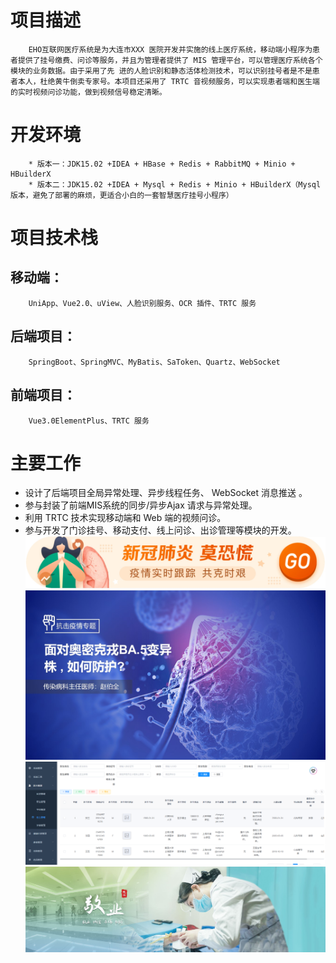 # 项目描述
        EHO互联网医疗系统是为大连市XXX 医院开发并实施的线上医疗系统，移动端小程序为患者提供了挂号缴费、问诊等服务，并且为管理者提供了 MIS 管理平台，可以管理医疗系统各个模块的业务数据。由于采用了先 进的人脸识别和静态活体检测技术，可以识别挂号者是不是患者本人，杜绝黄牛倒卖专家号。本项目还采用了 TRTC 音视频服务，可以实现患者端和医生端的实时视频问诊功能，做到视频信号稳定清晰。

# 开发环境
        * 版本一：JDK15.02 +IDEA + HBase + Redis + RabbitMQ + Minio + HBuilderX
        * 版本二：JDK15.02 +IDEA + Mysql + Redis + Minio + HBuilderX（Mysql版本，避免了部署的麻烦，更适合小白的一套智慧医疗挂号小程序）
# 项目技术栈
## 移动端：
        UniApp、Vue2.0、uView、人脸识别服务、OCR 插件、TRTC 服务



## 后端项目：
        SpringBoot、SpringMVC、MyBatis、SaToken、Quartz、WebSocket



## 前端项目：
        Vue3.0ElementPlus、TRTC 服务

# 主要工作
+   设计了后端项目全局异常处理、异步线程任务、 WebSocket 消息推送 。
+   参与封装了前端MIS系统的同步/异步Ajax 请求与异常处理。
+    利用 TRTC 技术实现移动端和 Web 端的视频问诊。
+    参与开发了门诊挂号、移动支付、线上问诊、出诊管理等模块的开发。
![输入图片说明](Minio/patient-wx/banner/banner-1.jpg)
![输入图片说明](Minio/patient-wx/swiper/swiper-1.jpg)
![输入图片说明](swiper/1721383236227.jpg)
![输入图片说明](swiper/swiper-5.jpg)

